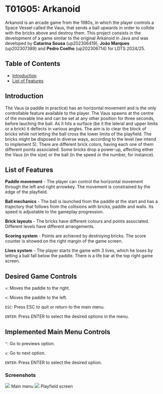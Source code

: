 # T01G05: Arkanoid
Arkanoid is an arcade game from the 1980s, in which the player controls a Space Vessel called the Vaus, that sends a ball upwards in order to collide with the bricks above and destroy them.
This project consists in the development of a game similar to the original Arkanoid in Java and was developed by **Catarina Sousa** (up202306419), **João Marques** (up202307389) and **Pedro Coelho** (up202306714) for LDTS 2024/25.
## Table of Contents
- [Introduction](#introduction)
- [List of Features](#list-of-features)

## Introduction
The Vaus (a paddle in practice) has an horizontal movement and is the only controllable feature available to the player. The Vaus spawns at the centre of the movable line and can be set at any other position for three seconds, before lauching the ball. As it hits a surface (be it the lateral and upper limits or a brick) it deflects in various angles. The aim is to clear the block of bricks while not letting the ball cross the lower limits of the playfield.
The bricks might be disposed in diverse ways, according to the level (we intend to implement 5). There are different brick colors, having each one of them different points associated. Some bricks drop a power-up, affecting either the Vaus (in the size) or the ball (in the speed or the number, for instance).

## List of Features
**Paddle movement** - The player can control the horizontal movement through the left and right arrowkey. The movement is constrained by the edge of the playfield.

**Ball mechanics** - The ball is launched from the paddle at the start and has a trajectory that follows from the collisions with bricks, paddle and walls. Its speed is adjustable to the gameplay progression.

**Brick layouts** - The bricks have different colours and points associated. Different levels have different arrangements.

**Scoring system** - Points are achieved by destroying bricks. The score counter is showed on the right margin of the game screen.

**Lives system** - The player starts the game with 3 lives, which he loses by letting a ball fall below the paddle. There is a life bar at the top right game screen.

## Desired Game Controls
`>`: Moves the paddle to the right.

`<`: Moves the paddle to the left.

`ESC`: Press ESC to quit or return to the main menu.

`ENTER`: Press ENTER to select the desired options in the menu.

## Implemented Main Menu Controls
`^`: Go to previews option.

`v`: Go to next option.

`ENTER`: Press ENTER to select the desired option.

### Screenshots
![](https://i.imgur.com/Ff4cJPM.png)
Main menu
![](https://i.imgur.com/UqaGAap.png)
Playfield screen
